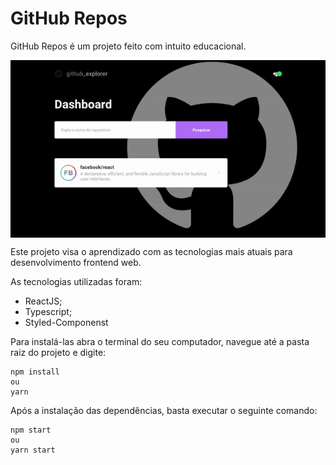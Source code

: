 # GitHub Repos
GitHub Repos é um projeto feito com intuito educacional.

<img align="center" alt="GIF" src="/src/assets/project.gif" />

Este projeto visa o aprendizado com as tecnologias mais atuais para desenvolvimento frontend web.

As tecnologias utilizadas foram:

* ReactJS;
* Typescript;
* Styled-Componenst

Para instalá-las abra o terminal do seu computador, navegue até a pasta raiz do projeto e digite:

```
npm install
ou
yarn
```

Após a instalação das dependências, basta executar o seguinte comando:

```
npm start
ou 
yarn start
```
